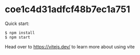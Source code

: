 # coe1c4d31adfcf48b7ec1a751

Quick start:

```
$ npm install
$ npm start
```

Head over to https://vitejs.dev/ to learn more about using vite
